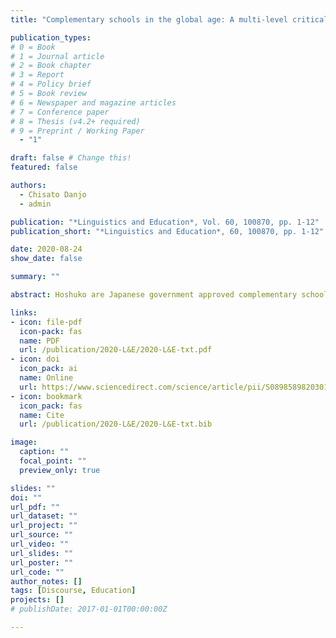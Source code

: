 ```yaml
---
title: "Complementary schools in the global age: A multi-level critical analysis of discourses and practices at Japanese Hoshuko in the UK"

publication_types:
# 0 = Book
# 1 = Journal article
# 2 = Book chapter
# 3 = Report
# 4 = Policy brief
# 5 = Book review
# 6 = Newspaper and magazine articles
# 7 = Conference paper
# 8 = Thesis (v4.2+ required)
# 9 = Preprint / Working Paper
  - "1"

draft: false # Change this!
featured: false

authors:
  - Chisato Danjo
  - admin

publication: "*Linguistics and Education*, Vol. 60, 100870, pp. 1-12"
publication_short: "*Linguistics and Education*, 60, 100870, pp. 1-12"

date: 2020-08-24
show_date: false

summary: ""

abstract: Hoshuko are Japanese government approved complementary schools operating in many countries outside Japan and providing Japanese-medium education. Although originally established for children of tempo- rary professional expatriates, increasing emigration has diversified the family backgrounds and educa- tional needs of the pupils. This article explores how the Japanese government, hoshuko , as well as the teachers and parents accommodate to the challenges and opportunities of diversification, looking specif- ically at the context of the United Kingdom. It combines discourse-analytic conceptual tools and ethno- graphic methods to explore discursive practices at the macro-level of governmental policy, the meso–level of institutional policies of nine UK hoshuko , and the micro-level of situated practices at one UK school. We demonstrate how governmental discourses pursue specific coercive aims using discursive strategies, and how these are recontextualised in institutional and individual practices. At each level, we also identify mechanisms through which the official dominant discourse is negotiated. Based on the findings, we ar- gue that a more purposeful policy realignment acknowledging local diversity would benefit the overseas communities involved in hoshuko.

links:
- icon: file-pdf
  icon-pack: fas
  name: PDF
  url: /publication/2020-L&E/2020-L&E-txt.pdf
- icon: doi
  icon_pack: ai
  name: Online
  url: https://www.sciencedirect.com/science/article/pii/S0898589820301078
- icon: bookmark
  icon_pack: fas
  name: Cite
  url: /publication/2020-L&E/2020-L&E-txt.bib

image:
  caption: ""
  focal_point: ""
  preview_only: true

slides: ""
doi: ""
url_pdf: ""
url_dataset: ""
url_project: ""
url_source: ""
url_video: ""
url_slides: ""
url_poster: ""
url_code: ""
author_notes: []
tags: [Discourse, Education]
projects: []
# publishDate: 2017-01-01T00:00:00Z

---
```

